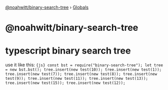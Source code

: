 [@noahwitt/binary-search-tree](README.md) › [Globals](globals.md)

# @noahwitt/binary-search-tree

# typescript binary search tree

use it like this: 
`{js} const bst = require("binary-search-tree");
let tree = new bst.bst();
tree.insert(new test(10));
tree.insert(new test(1));
tree.insert(new test(7));
tree.insert(new test(8));
tree.insert(new test(9));
tree.insert(new test(11));
tree.insert(new test(13));
tree.insert(new test(15));
tree.insert(new test(12)); `
